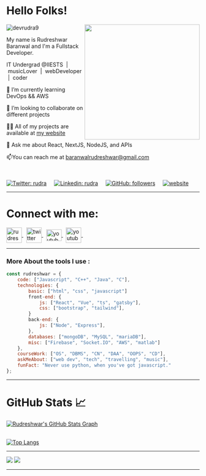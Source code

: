 # Hello Folks! 
 <!-- Profile views -->
 <img src="https://komarev.com/ghpvc/?username=devrudra9&label=Github%20Hits%20Stats&color=7842f9&style=flat" alt="devrudra9" />
 <img src="https://c.tenor.com/flflC6GFzO8AAAAd/sultan-alrefaei-programmer.gif" align="right" height="300">
 
 <p align="left">My name is Rudreshwar Baranwal and I'm a Fullstack Developer.
  
IT Undergrad @IIESTS &nbsp;| &nbsp;musicLover &nbsp;| &nbsp;webDeveloper &nbsp;| &nbsp;coder
  
<!--   I am motivated by the power of technology as a tool for positive change, with a background in Math, Physics, and Engineering. -->
</p>

🌱 I’m currently learning DevOps && AWS

👯 I’m looking to collaborate on different projects

👨‍💻 All of my projects are available at [my website](https://github.com/devrudra9)

👀 Ask me about React, NextJS, NodeJS, and APIs

📫You can reach me at baranwalrudreshwar@gmail.com

<br>

[![Twitter: rudra](https://img.shields.io/twitter/follow/Rudrr_a?label=Twitter)](https://twitter.com/Rudrr_a) &nbsp; &nbsp;
[![Linkedin: rudra](https://img.shields.io/badge/-Linkedin-blue?style=flat-square&logo=Linkedin&logoColor=white&link=https://www.linkedin.com/in/rudreshwar-baranwal-a15622211/)](https://www.linkedin.com/in/rudreshwar-baranwal-a15622211/) &nbsp; &nbsp;
[![GitHub: followers](https://img.shields.io/github/followers/devrudra9?label=Github&style=social)](https://www.github.com/devrudra9) &nbsp; &nbsp;
[![website](https://img.shields.io/badge/Website-46a2f1.svg?&style=flat-square&logo=Google-Chrome&logoColor=white&link=https://devrudra9.github.io/)](https://devrudra9.github.io/) &nbsp; &nbsp;
<hr>

# Connect with me:
<p align="left">
<a href="https://linkedin.com/in/rudreshwar-baranwal-a15622211" target="_blank">
    <img align="center" src="https://img.icons8.com/fluency/2x/linkedin.png" alt="rudreshwar-baranwal-a15622211" height="40" width="40" />
</a> &nbsp;
<a href="https://twitter.com/Rudrr_a" target="_blank">
    <img align="center" src="https://www.pngkey.com/png/full/376-3769707_facebook-icon-instagram-icon-twitter-icon-twitter-icon.png" alt="twitter" height="40" width="40" />
</a> &nbsp;
<a href="https://www.youtube.com/channel/UCxJtEaHxV4DNA4ZSiFrexOg" target="_blank">
    <img align="center" src="https://clipart-library.com/images/dc4LABqni.png" alt="youtube" height="30" width="40" />
</a> &nbsp;
<a href="https://dev.to/devrudra9" target="_blank">
    <img align="center" src="https://d2fltix0v2e0sb.cloudfront.net/dev-black.png" alt="youtube" height="40" width="40" />
</a> &nbsp;
</p>

<hr>

<h3 align="left">More About the tools I use :</h3>

```javascript
const rudreshwar = {
    code: ["Javascript", "C++", "Java", "C"],
    technologies: {
        basic: ["html", "css", "javascript"]
        front-end: {
            js: ["React", "Vue", "ts", "gatsby"],
            css: ["bootstrap", "tailwind"],
        }
        back-end: {
            js: ["Node", "Express"],
        },
        databases: ["mongoDB", "MySQL", "mariaDB"],
        misc: ["Firebase", "Socket.IO", "AWS", "matlab"]
    },
    courseWork: ["OS", "DBMS", "CN", "DAA", "OOPS", "CD"],
    askMeAbout: ["web dev", "tech", "travelling", "music"],
    funFact: "Never use python, when you've got javascript."
};
```

<hr>

# GitHub Stats 📈

<a href="https://github.com/devrudra9/devrudra9">
  <img align="center" src="https://github-profile-summary-cards.vercel.app/api/cards/profile-details?username=devrudra9&theme=radical&hide_border=true)](https://github.com/devrudra9" alt="Rudreshwar's GitHub Stats Graph"/>
</a>
<br><br>


[![Top Langs](https://github-readme-stats.vercel.app/api/top-langs/?username=devrudra9&layout=donut&theme=dark)](https://github.com/devrudra9/github-readme-stats)
<hr>

<picture>
    <source media="(prefers-color-scheme: dark)" srcset="https://streak-stats.demolab.com?user=devrudra9&theme=dark" />
    <img src="https://streak-stats.demolab.com?user=devrudra9&theme=default" />
</picture>

<picture>
<source
  srcset="https://github-readme-stats.vercel.app/api?username=devrudra9&show_icons=true&theme=dark&rank_icon=github"
  media="(prefers-color-scheme: dark)"
/>
<source
  srcset="https://github-readme-stats.vercel.app/api?username=devrudra9&show_icons=true"
  media="(prefers-color-scheme: light), (prefers-color-scheme: no-preference)"
/>
<img src="https://github-readme-stats.vercel.app/api?username=devrudra9&show_icons=true" />
</picture>

<hr>
